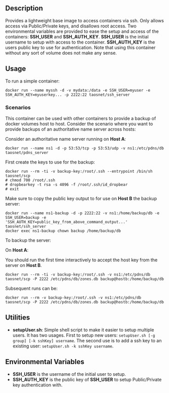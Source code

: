 ## Description

Provides a lightweight base image to access containers via ssh. Only allows access via Public/Private keys, and disallows root access. Two environmental variables are provided to ease the setup and access of the containers: **SSH_USER** and **SSH_AUTH_KEY**. **SSH_USER** is the initial username to setup with access to the container. **SSH_AUTH_KEY** is the users public key to use for authentication. Note that using this container without any sort of volume does not make any sense.

## Usage

To run a simple container:

```
docker run --name myssh -d -v mydata:/data -e SSH_USER=myuser -e SSH_AUTH_KEY=myuserkey... -p 2222:22 taosnet/ssh_server
```

### Scenarios

This container can be used with other containers to provide a backup of docker volumes host to host. Consider the scenario where you want to provide backups of an authoritative name server across hosts:

Consider an authoritative name server running on **Host A**:

```
docker run --name ns1 -d -p 53:53/tcp -p 53:53/udp -v ns1:/etc/pdns/db taosnet/pdns_server
```

First create the keys to use for the backup:

```
docker run --rm -ti -v backup-key:/root/.ssh --entrypoint /bin/sh taosnet/scp
# chmod 700 /root/.ssh
# dropbearkey -t rsa -s 4096 -f /root/.ssh/id_dropbear
# exit
```

Make sure to copy the public key output to for use on **Host B** the backup server:

```
docker run --name ns1-backup -d -p 2222:22 -v ns1:/home/backup/db -e SSH_USER=backup -e 'SSH_AUTH_KEY=public_key_from_above_command_output...' taosnet/ssh_server
docker exec ns1-backup chown backup /home/backup/db
```

To backup the server:

On **Host A**:

You should run the first time interactively to accept the host key from the server on **Host B**.

```
docker run --rm -ti -v backup-key:/root/.ssh -v ns1:/etc/pdns/db taosnet/scp -P 2222 /etc/pdns/db/zones.db backup@hostb:/home/backup/db
```

Subsequent runs can be:
```
docker run --rm -v backup-key:/root/.ssh -v ns1:/etc/pdns/db taosnet/scp -P 2222 /etc/pdns/db/zones.db backup@hostb:/home/backup/db
```

## Utilities

* **setupUser.sh**: Simple shell script to make it easier to setup multiple users. It has two usages. First to setup new users: `setupUser.sh [-g group] [-k sshKey] username`. The second use is to add a ssh key to an existing user: `setupUser.sh -k sshKey username`.

## Environmental Variables

* **SSH_USER** is the username of the initial user to setup.
* **SSH_AUTH_KEY** is the public key of **SSH_USER** to setup Public/Private key authentication with.
